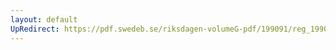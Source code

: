 ```yaml
---
layout: default
UpRedirect: https://pdf.swedeb.se/riksdagen-volumeG-pdf/199091/reg_199091/reg_199091_0179.pdf
---
```

